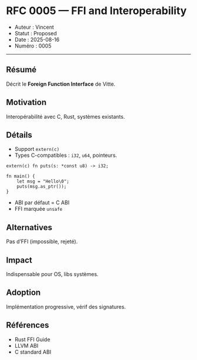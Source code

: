 # RFC 0005 — FFI and Interoperability

- Auteur : Vincent  
- Statut : Proposed  
- Date : 2025-08-16  
- Numéro : 0005  

---

## Résumé
Décrit le **Foreign Function Interface** de Vitte.  

## Motivation
Interopérabilité avec C, Rust, systèmes existants.  

## Détails
- Support `extern(c)`  
- Types C-compatibles : `i32`, `u64`, pointeurs.  

```vitte
extern(c) fn puts(s: *const u8) -> i32;

fn main() {
    let msg = "Hello\0";
    puts(msg.as_ptr());
}
```

- ABI par défaut = C ABI  
- FFI marquée `unsafe`  

## Alternatives
Pas d’FFI (impossible, rejeté).  

## Impact
Indispensable pour OS, libs systèmes.  

## Adoption
Implémentation progressive, vérif des signatures.  

## Références
- Rust FFI Guide  
- LLVM ABI  
- C standard ABI  
